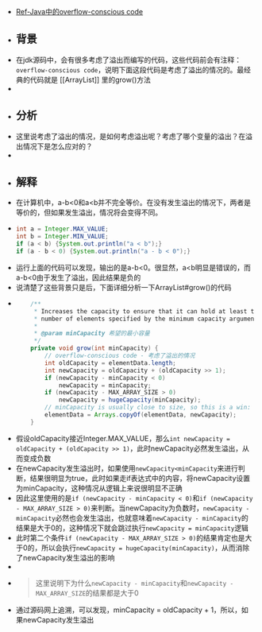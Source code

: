 - [Ref-Java中的overflow-conscious code](https://www.cnblogs.com/hermi0ne/p/14814344.html)
- ## 背景
- 在jdk源码中，会有很多考虑了溢出而编写的代码，这些代码前会有注释：`overflow-conscious code`，说明下面这段代码是考虑了溢出的情况的。最经典的代码就是 [[ArrayList]] 里的grow()方法
-
- ## 分析
- 这里说考虑了溢出的情况，是如何考虑溢出呢？考虑了哪个变量的溢出？在溢出情况下是怎么应对的？
-
- ## 解释
- 在计算机中，a-b<0和a<b并不完全等价。在没有发生溢出的情况下，两者是等价的，但如果发生溢出，情况将会变得不同。
- ```java
  int a = Integer.MAX_VALUE;
  int b = Integer.MIN_VALUE;
  if (a < b) {System.out.println("a < b");}
  if (a - b < 0) {System.out.println("a - b < 0");}
  ```
- 运行上面的代码可以发现，输出的是a-b<0。很显然，a<b明显是错误的，而a-b<0由于发生了溢出，因此结果是负的
- 说清楚了这些背景只是后，下面详细分析一下ArrayList#grow()的代码
- ```java
      /**
       * Increases the capacity to ensure that it can hold at least the
       * number of elements specified by the minimum capacity argument.
       *
       * @param minCapacity 希望的最小容量
       */
      private void grow(int minCapacity) {
          // overflow-conscious code - 考虑了溢出的情况
          int oldCapacity = elementData.length;
          int newCapacity = oldCapacity + (oldCapacity >> 1);
          if (newCapacity - minCapacity < 0)
              newCapacity = minCapacity;
          if (newCapacity - MAX_ARRAY_SIZE > 0)
              newCapacity = hugeCapacity(minCapacity);
          // minCapacity is usually close to size, so this is a win:
          elementData = Arrays.copyOf(elementData, newCapacity);
      }
  ```
- 假设oldCapacity接近Integer.MAX_VALUE，那么`int newCapacity = oldCapacity + (oldCapacity >> 1)`，此时newCapacity必然发生溢出，从而变成负数
- 在newCapacity发生溢出时，如果使用`newCapacity<minCapacity`来进行判断，结果很明显为true，此时如果走if表达式中的内容，将newCapacity设置为minCapacity，这种情况从逻辑上来说很明显不正确
- 因此这里使用的是`if (newCapacity - minCapacity < 0)`和`if (newCapacity - MAX_ARRAY_SIZE > 0)`来判断。当newCapacity为负数时，`newCapacity - minCapacity`必然也会发生溢出，也就意味着`newCapacity - minCapacity`的结果是大于0的，这种情况下就会跳过执行`newCapacity = minCapacity`逻辑
- 此时第二个条件`if (newCapacity - MAX_ARRAY_SIZE > 0)`的结果肯定也是大于0的，所以会执行`newCapacity = hugeCapacity(minCapacity)`，从而消除了newCapacity发生溢出的影响
-
- > 这里说明下为什么`newCapacity - minCapacity`和`newCapacity - MAX_ARRAY_SIZE`的结果都是大于0
- 通过源码网上追溯，可以发现，minCapacity = oldCapacity + 1，所以，如果newCapacity发生溢出